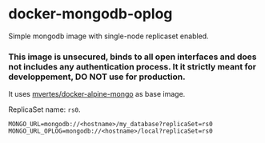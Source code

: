 # docker-mongodb-oplog

Simple mongodb image with single-node replicaset enabled.

### This image is unsecured, binds to all open interfaces and does not includes any authentication process. It it strictly meant for developpement, DO NOT use for production.  

It uses [mvertes/docker-alpine-mongo](https://github.com/mvertes/docker-alpine-mongo) as base image.

ReplicaSet name: `rs0`.

```
MONGO_URL=mongodb://<hostname>/my_database?replicaSet=rs0
MONGO_URL_OPLOG=mongodb://<hostname>/local?replicaSet=rs0
```

